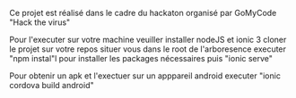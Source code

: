 Ce projet est réalisé dans le cadre du hackaton organisé par GoMyCode "Hack the virus"

Pour l'executer sur votre machine veuiller installer nodeJS et ionic 3
cloner le projet sur votre repos
situer vous dans le root de l'arboresence
executer "npm instal"l pour installer les packages nécessaires
puis "ionic serve"

Pour obtenir un apk et l'exectuer sur un apppareil android
executer "ionic cordova build android"
